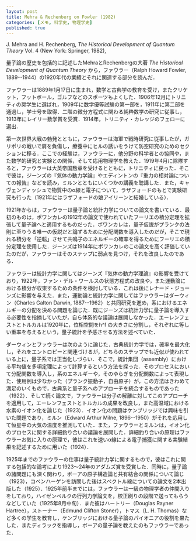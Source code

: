 ```yaml
---
layout: post
title: Mehra & Rechenberg on Fowler (1982)
categories: [メモ, 科学史, 物理学史]
published: true
---
```


J. Mehra and H. Rechenberg, _The Historical Development of Quantum Theory_ Vol. 4 (New York: Springer, 1982), 

量子論の歴史を包括的に記述したMehraとRechenbergの大著 _The Historical Development of Quantum Theory_ から，ファウラー（Ralph Howard Fowler, 1889--1944）の1920年代の業績とそれに関連する部分を読んだ．

ファウラーは1889年1月17日に生まれ，数学と古典学の教育を受け，またクリケット，フットボール，ゴルフなどのスポーツもよくした．1906年12月にトリニティの奨学生に選ばれ，1909年に数学優等試験の第一部を，1911年に第二部を通過し，学士号を取得．二階の微分方程式に関わる純粋数学の研究に従事し，1913年にレイリー数学賞を受賞．1914年，トリニティ・カレッジのフェローに選出．

第一次世界大戦の勃発とともに，ファウラーは海軍で戦時研究に従事したが，ガリポリの戦いで肩を負傷し，療養中にヒルの誘いをうけて防空研究のためのセクションに移る．ここでの経験は，ファウラーに，他分野の科学者との協同や，また数学的研究と実験との関係，そして応用物理学を教えた．1919年4月に除隊すると，ファウラーは大英帝国勲章を受けるとともに，トリニティに戻った．そこで彼は，ジーンズの『気体の動力学論』やエディントンの『重力の相対論についての報告』などを読み，ミルンとともにいくつかの講義を聴講した．また，キャヴェンディッシュで物質中のα線と電子について，ラザフォードのもとで実験研究も行った（1921年にはラザフォードの娘アイリーンと結婚している）．

1921年からは，ファウラーは量子論と統計力学についての論文を書いている．最初のものは，ポワンカレの1912年の論文で使われていたフーリエの積分定理を拡張して量子論へと適用するものだった．ポワンカレは，量子仮説がプランクの法則に至りうる唯一の仮説だと論ずるために分配関数を導入したのだが，そこで現れる積分を「逆転」させて共鳴子のエネルギーの確率を得るためにフーリエの積分定理を使用した．ジーンズは1914年にポワンカレのこの論文を高く評価していたのだが，ファウラーはそのステップに弱点を見つけ，それを改良したのである．

ファウラーは統計力学に関してはジーンズ『気体の動力学理論』の影響を受けており，1922年，ファン・デル・ワールスの状態方程式の改良や，また運動論における積分が収束するための条件を検討している．これは後にレナード・ジョーンズに影響を与えた．また，運動論と統計力学に関してはファウラーはダーウィン（Charles Galton Darwin, 1887--1962）と共同研究を進め，系におけるエネルギーの分配を決める問題を論じた．既にジーンズは統計力学に量子論を導入する必要性を指摘していたが，自ら体系的な議論は展開しなかった．エーレンフェストとトルカルは1920年に，位相空間をh^f の大きさに分割し，それぞれに等しい重率を与えるという，量子統計を予感させる方法を述べていた．

ダーウィンとファウラーは次のように論じた．古典統計力学では，確率を最大化し，それをエントロピーと関連づけるが，どちらのステップでも近似が使われている上に，量子系では正当化しづらい．そこで，統計集団（assembly）における平均値を多項定理によって計算するという方法を採った．そのプロセスにおいて分配関数を導入し，系のエネルギーや，そのゆらぎを分配関数によって表現した．使用例は少なかった（プランク振動子，自由原子）が，この方法はきわめて満足のいくもので，古典系と量子系へのアプローチを統合するものであった（1922）．そして続く論文で，ファウラーは分子の解離に対してこのアプローチを適用して，エーレンフェストとトルカルの成果を改良し，また高温域における水素のイオン化を論じた（1923）．イオン化の問題はケンブリッジでは興味を引いた問題であり，ミルン（Edward Arthur Milne, 1896--1950）がそれを応用して恒星中の大気の温度を推測していた．また，ファウラーとミルンは，イオン化のプロセスに関する詳細釣り合いの議論を展開した．詳細釣り合いの原理はファウラーお気に入りの原理で，彼はこれを速いα線による電子捕獲に関する実験結果を記述するために用いた（1924）．

1925年までのファウラーの仕事は量子統計力学に関するもので，彼はこれに関する包括的な論考により1923〜24年のアダムズ賞を受賞した．同時に，量子論の諸問題にも深く関わり，ボーアの原子構造論と共有結合の関係について論じ（1923），コペンハーゲンを訪問した後はスペクトル線についての論文を2本出版した（1925）．1925年前半までには，ファウラーは一級の物理学者の仲間入りをしており，ハイゼンベルクの行列力学論文を，校正刷りの段階で送ってもらうなどしていた（1925年8月中旬）．また彼はハートリー（Douglas Rayner Hartree），ストーナー（Edmund Clifton Stoner），トマス（L. H. Thomas）など多くの学生を教育し，ケンブリッジにおける量子論のパイオニアの役割を果たした．またディラックを指導し，ボーアの量子論を教えたのもファウラーであった．


